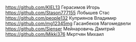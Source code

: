https://github.com/KIEL13 Герасимов Игорь
https://github.com/Stason777155 Лобышев Стас
https://github.com/people132 Куприянов Владимир
https://github.com/mg12345mg Гасанбеков Магомедвели
https://github.com/Sienser Мейнаровичь Дмитрий
https://github.com/Mikki376 Мкртчян Михаил

